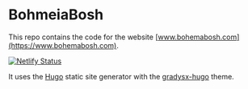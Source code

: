 # BohmeiaBosh

This repo contains the code for the website [www.bohemabosh.com](https://www.bohemabosh.com).

[![Netlify Status](https://api.netlify.com/api/v1/badges/6f4819c3-2541-41c8-b37e-ae9c28a29092/deploy-status)](https://app.netlify.com/sites/bohemiabosh/deploys)

It uses the [Hugo](https://gohugo.io/) static site generator with the [gradysx-hugo](https://themes.gohugo.io/themes/graysx-hugo/) theme.
